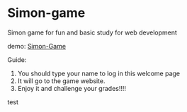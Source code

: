 # Simon-game
Simon game for fun and basic study for web development


demo: [Simon-Game](https://donoghli.github.io/Simon-game/welcome/welcome.html)

Guide: 
1. You should type your name to log in this welcome page
2. It will go to the game website.
3. Enjoy it and challenge your grades!!!!

test
